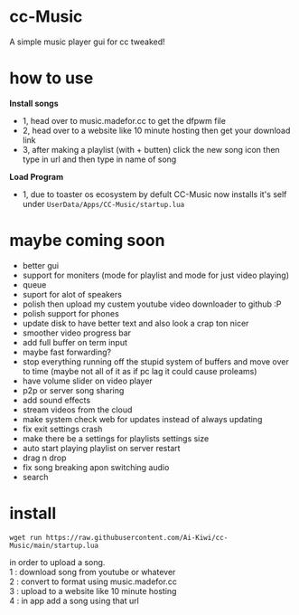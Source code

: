 # cc-Music
A simple music player gui for cc tweaked!
  
# how to use  
**Install songs**   
 - 1, head over to music.madefor.cc to get the dfpwm file  
 - 2, head over to a website like 10 minute hosting then get your download link  
 - 3, after making a playlist (with + butten) click the new song icon then type in url and then type in name of song   

**Load Program**  
 - 1, due to toaster os ecosystem by defult CC-Music now installs it's self under `UserData/Apps/CC-Music/startup.lua`  
    
# maybe coming soon
 - better gui
 - support for moniters (mode for playlist and mode for just video playing)
 - queue
 - suport for alot of speakers
 - polish then upload my custem youtube video downloader to github :P
 - polish support for phones
 - update disk to have better text and also look a crap ton nicer
 - smoother video progress bar
 - add full buffer on term input
 - maybe fast forwarding?
 - stop everything running off the stupid system of buffers and move over to time (maybe not all of it as if pc lag it could cause proleams)
 - have volume slider on video player
 - p2p or server song sharing
 - add sound effects
 - stream videos from the cloud
 - make system check web for updates instead of always updating
 - fix exit settings crash
 - make there be a settings for playlists settings size
 - auto start playing playlist on server restart
 - drag n drop
 - fix song breaking apon switching audio
 - search


# install

```
wget run https://raw.githubusercontent.com/Ai-Kiwi/cc-Music/main/startup.lua
```    
in order to upload a song.  
 1 : download song from youtube or whatever  
 2 : convert to format using music.madefor.cc  
 3 : upload to a website like 10 minute hosting  
 4 : in app add a song using that url  
